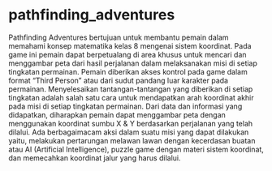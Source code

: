 # pathfinding_adventures
Pathfinding Adventures bertujuan untuk membantu pemain dalam memahami konsep matematika kelas 8 mengenai sistem koordinat. Pada game ini pemain dapat berpetualang di area khusus untuk mencari dan menggambar peta dari hasil perjalanan dalam melaksanakan misi di setiap tingkatan permainan.  Pemain diberikan akses kontrol pada game dalam format “Third Person” atau dari sudut pandang luar karakter pada permainan. Menyelesaikan tantangan-tantangan yang diberikan di setiap tingkatan adalah salah satu cara untuk mendapatkan arah koordinat akhir pada misi di setiap tingkatan permainan. Dari data dan informasi yang didapatkan, diharapkan pemain dapat menggambar peta dengan menggunakan koordinat sumbu X &amp; Y berdasarkan perjalanan yang telah dilalui.  Ada berbagaimacam aksi dalam suatu misi yang dapat dilakukan yaitu, melakukan pertarungan melawan lawan dengan kecerdasan buatan atau AI (Artificial Intelligence), puzzle game dengan materi sistem koordinat, dan memecahkan koordinat jalur yang harus dilalui.
